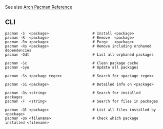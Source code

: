 See also [Arch Pacman Reference](https://wiki.archlinux.org/title/Pacman)

## CLI

    pacman -S  <package>                    # Install <package>
    pacman -R  <package>                    # Remove  <package>
    pacman -Rn <package>                    # Purge   <package>
    pacman -Rs <package>                    # Remove including orphaned dependencies
    pacman -Qdt                             # List all orphaned packages

    pacman -Sc                              # Clean package cache
    pacman -Syu                             # Update all packages
   
    pacman -Ss <package regex>              # Search for <package regex>
   
    pacman -Si <package>                    # Detailed info on <package>
   
    pacman -Qs <string>                     # Search for installed packages
    pacman -F  <string>                     # Search for files in packages

    pacman -Ql <package>                    # List all files installed by <package>
    pacman -Qo <filename>                   # Check which package installed <filename>
